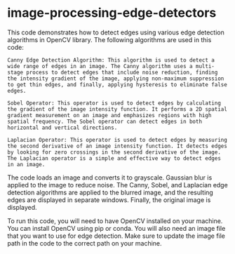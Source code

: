 # image-processing-edge-detectors

This code demonstrates how to detect edges using various edge detection algorithms in OpenCV library. The following algorithms are used in this code:

    Canny Edge Detection Algorithm: This algorithm is used to detect a wide range of edges in an image. The Canny algorithm uses a multi-stage process to detect edges that include noise reduction, finding the intensity gradient of the image, applying non-maximum suppression to get thin edges, and finally, applying hysteresis to eliminate false edges.

    Sobel Operator: This operator is used to detect edges by calculating the gradient of the image intensity function. It performs a 2D spatial gradient measurement on an image and emphasizes regions with high spatial frequency. The Sobel operator can detect edges in both horizontal and vertical directions.

    Laplacian Operator: This operator is used to detect edges by measuring the second derivative of an image intensity function. It detects edges by looking for zero crossings in the second derivative of the image. The Laplacian operator is a simple and effective way to detect edges in an image.

The code loads an image and converts it to grayscale. Gaussian blur is applied to the image to reduce noise. The Canny, Sobel, and Laplacian edge detection algorithms are applied to the blurred image, and the resulting edges are displayed in separate windows. Finally, the original image is displayed.

To run this code, you will need to have OpenCV installed on your machine. You can install OpenCV using pip or conda. You will also need an image file that you want to use for edge detection. Make sure to update the image file path in the code to the correct path on your machine.

